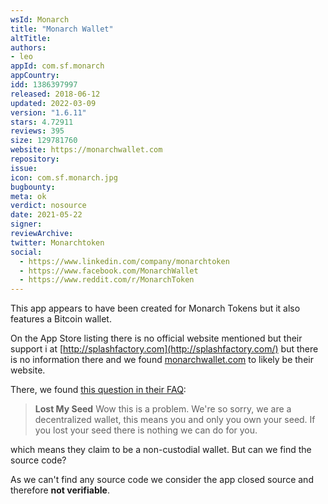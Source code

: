 ```yaml
---
wsId: Monarch
title: "Monarch Wallet"
altTitle: 
authors:
- leo
appId: com.sf.monarch
appCountry: 
idd: 1386397997
released: 2018-06-12
updated: 2022-03-09
version: "1.6.11"
stars: 4.72911
reviews: 395
size: 129781760
website: https://monarchwallet.com
repository: 
issue: 
icon: com.sf.monarch.jpg
bugbounty: 
meta: ok
verdict: nosource
date: 2021-05-22
signer: 
reviewArchive:
twitter: Monarchtoken
social:
  - https://www.linkedin.com/company/monarchtoken
  - https://www.facebook.com/MonarchWallet
  - https://www.reddit.com/r/MonarchToken
---
```


This app appears to have been created for Monarch Tokens but it also features a
Bitcoin wallet.

On the App Store listing there is no official website mentioned but their
support i at [http://splashfactory.com](http://splashfactory.com/) but there is
no information there and we found [monarchwallet.com](https://monarchwallet.com)
to likely be their website.

There, we found
[this question in their FAQ](https://monarch.freshdesk.com/support/solutions/articles/44001516779-lost-my-seed):

> **Lost My Seed** Wow this is a problem. We're so sorry, we are a decentralized
> wallet, this means you and only you own your seed. If you lost your seed there
> is nothing we can do for you.

which means they claim to be a non-custodial wallet. But can we find the source
code?

As we can't find any source code we consider the app closed source and therefore
**not verifiable**.
